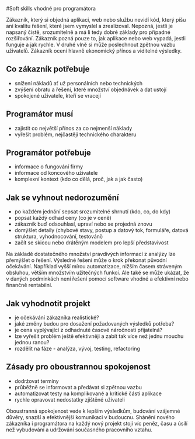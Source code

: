 #Soft skills vhodné pro programátora

Zákazník, který si objedná aplikaci, web nebo službu nevidí kód, který píšu ani kvalitu řešení, které jsem vymyslel a zrealizoval. Nepozná, jestli je napsaný čistě, srozumitelně a má li tedy dobré základy pro případné rozšiřování. Zákazník pozná pouze to, jak aplikace nebo web vypadá, jestli funguje a jak rychle. V druhé vlně si může poslechnout zpětnou vazbu uživatelů. Zákazník ocení hlavně ekonomický přínos a viditelné výsledky.

## Co zákazník potřebuje
* snížení nákladů ať už personálních nebo technických
* zvýšení obratu a řešení, které množství objednávek a dat ustojí
* spokojené uživatele, kteří se vracejí

## Programátor musí
* zajistit co největší přínos za co nejmenší náklady
* vyřešit problém, nejčastěji technického charakteru

## Programátor potřebuje
* informace o fungování firmy
* informace od koncového uživatele
* komplexní kontext (kdo co dělá, proč, jak a jak často)

## Jak se vyhnout nedorozumění
* po každém jednání sepsat srozumitelné shrnutí (kdo, co, do kdy)
* popsat každý odhad ceny (co je v ceně)
* zákazník buď odsouhlasí, upraví nebo se projedná znovu
* domýšlet detaily (chybové stavy, postup a datový tok, formuláře, datová struktura, vyhodnocování, testování)
* začít se skicou nebo drátěným modelem pro lepší představivost

Na základě dostatečného množství pravdivých informací z analýzy lze přemýšlet o řešení. Výsledné řešení může o krok překonat původní očekávání. Například vyšší mírou automatizace, nižším časem stráveným obsluhou, větším množstvím užitečných funkcí. Ale také se může ukázat, že v daných podmínkách není řešení pomocí software vhodné a efektivní nebo finančně rentabilní.

## Jak vyhodnotit projekt
* je očekávání zákazníka realistické?
* jaké změny budou pro dosažení požadovaných výsledků potřeba?
* je cena vyplývající z odhadnuté časové náročnosti přijatelná?
* lze vyřešit problém ještě efektivněji a zabít tak více než jednu mouchu jednou ranou?
* rozdělit na fáze - analýza, vývoj, testing, refactoring

## Zásady pro oboustrannou spokojenost
* dodržovat termíny
* průběžně se informovat a předávat si zpětnou vazbu
* automatizovat testy na komplikované a kritické části aplikace
* rychle opravovat nedostatky zjištěné uživateli

Oboustranná spokojenost vede k lepším výsledkům, budování vzájemné důvěry, snazší a efektivnější komunikaci v budoucnu. Shánění nového zákazníka i programátora na každý nový projekt stojí víc peněz, času a úsilí než vybudování a udržování současného pracovního vztahu.